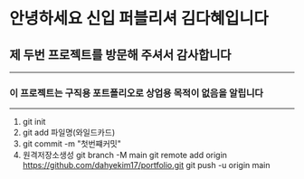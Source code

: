 # 안녕하세요 신입 퍼블리셔 김다혜입니다
## 제 두번 프로젝트를 방문해 주셔서 감사합니다
---------------------------
### 이 프로젝트는 구직용 포트폴리오로 상업용 목적이 없음을 알립니다
--------------
1. git init
2. git add 파일명(와일드카드)
3. git commit -m "첫번쨰커밋"
4. 원격저장소생성
git branch -M main
git remote add origin https://github.com/dahyekim17/portfolio.git
git push -u origin main
